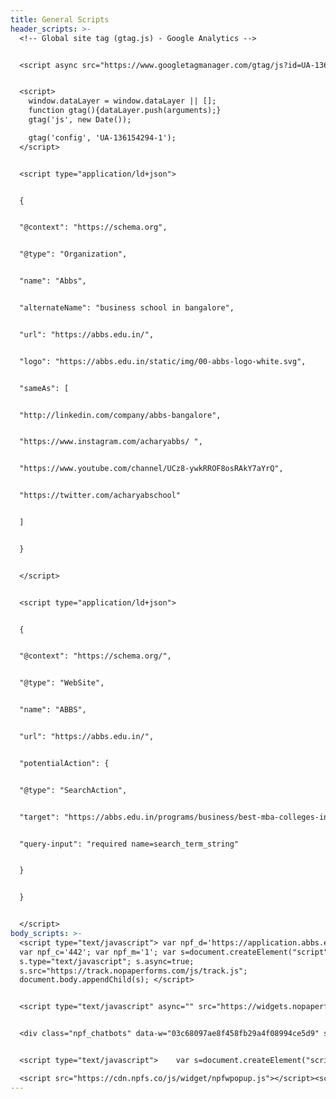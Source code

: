 ```yaml
---
title: General Scripts
header_scripts: >-
  <!-- Global site tag (gtag.js) - Google Analytics -->


  <script async src="https://www.googletagmanager.com/gtag/js?id=UA-136154294-1"></script>


  <script>
    window.dataLayer = window.dataLayer || [];
    function gtag(){dataLayer.push(arguments);}
    gtag('js', new Date());

    gtag('config', 'UA-136154294-1');
  </script>


  <script type="application/ld+json">


  {


  "@context": "https://schema.org",


  "@type": "Organization",


  "name": "Abbs",


  "alternateName": "business school in bangalore",


  "url": "https://abbs.edu.in/",


  "logo": "https://abbs.edu.in/static/img/00-abbs-logo-white.svg",


  "sameAs": [


  "http://linkedin.com/company/abbs-bangalore",


  "https://www.instagram.com/acharyabbs/ ",


  "https://www.youtube.com/channel/UCz8-ywkRROF8osRAkY7aYrQ",


  "https://twitter.com/acharyabschool"


  ]


  }


  </script>


  <script type="application/ld+json">


  {


  "@context": "https://schema.org/",


  "@type": "WebSite",


  "name": "ABBS",


  "url": "https://abbs.edu.in/",


  "potentialAction": {


  "@type": "SearchAction",


  "target": "https://abbs.edu.in/programs/business/best-mba-colleges-in-bangalore{search_term_string}",


  "query-input": "required name=search_term_string"


  }


  }


  </script>
body_scripts: >-
  <script type="text/javascript"> var npf_d='https://application.abbs.edu.in';
  var npf_c='442'; var npf_m='1'; var s=document.createElement("script");
  s.type="text/javascript"; s.async=true;
  s.src="https://track.nopaperforms.com/js/track.js";
  document.body.appendChild(s); </script>


  <script type="text/javascript" async="" src="https://widgets.nopaperforms.com/emwgts.js"></script>


  <div class="npf_chatbots" data-w="03c68097ae8f458fb29a4f08994ce5d9" style="display:none;"></div>


  <script type="text/javascript">    var s=document.createElement("script");    s.type="text/javascript";    s.async=true;    s.src="https://chatbot.nopaperforms.com/en-gb/backend/bots/niaachtbtscpt.js/4425f35478c4c845/03c68097ae8f458fb29a4f08994ce5d9";    document.body.appendChild(s);</script>

  <script src="https://cdn.npfs.co/js/widget/npfwpopup.js"></script><script>let npfWa2b92e215659256130ae969905a8f550 = new NpfWidgetsInit( { 'widgetId':'a2b92e215659256130ae969905a8f550', 'baseurl':'widgets.nopaperforms.com', 'formTitle':'Feedback Form', 'titleColor':'#FF0033', 'backgroundColor':'#ddd', 'iframeHeight':'500px', 'buttonbgColor':'#ff0000', 'buttonTextColor':'#FFF', }); </script> <script type="text/javascript">var s=document.createElement("script"); s.type="text/javascript"; s.async=true; s.src="https://widgets.nopaperforms.com/emwgts.js"; document.body.appendChild(s);</script>
---
```

